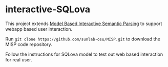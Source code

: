 # interactive-SQLova

This project extends [Model Based Interactive Semantic Parsing](https://github.com/sunlab-osu/MISP) to support webapp based user interaction.

Run `git clone https://github.com/sunlab-osu/MISP.git` to download the MISP code repository.

Follow the instructions for SQLova model to test out web based interaction for real user.
